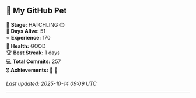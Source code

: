 ## 🐾 My GitHub Pet

🐣 **Stage:** HATCHLING 😊  
📅 **Days Alive:** 51  
⭐ **Experience:** 170  
💓 **Health:** GOOD  
🏆 **Best Streak:** 1 days  
💻 **Total Commits:** 257  
🎖️ **Achievements:** 🐣 🔄  

*Last updated: 2025-10-14 09:09 UTC*

---
